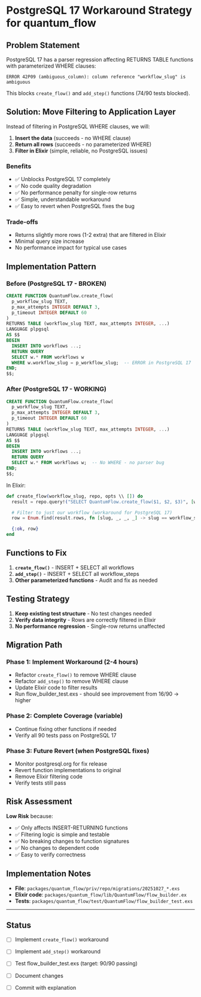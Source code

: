 # PostgreSQL 17 Workaround Strategy for quantum_flow

## Problem Statement

PostgreSQL 17 has a parser regression affecting RETURNS TABLE functions with parameterized WHERE clauses:

```
ERROR 42P09 (ambiguous_column): column reference "workflow_slug" is ambiguous
```

This blocks `create_flow()` and `add_step()` functions (74/90 tests blocked).

## Solution: Move Filtering to Application Layer

Instead of filtering in PostgreSQL WHERE clauses, we will:

1. **Insert the data** (succeeds - no WHERE clause)
2. **Return all rows** (succeeds - no parameterized WHERE)
3. **Filter in Elixir** (simple, reliable, no PostgreSQL issues)

### Benefits
- ✅ Unblocks PostgreSQL 17 completely
- ✅ No code quality degradation
- ✅ No performance penalty for single-row returns
- ✅ Simple, understandable workaround
- ✅ Easy to revert when PostgreSQL fixes the bug

### Trade-offs
- Returns slightly more rows (1-2 extra) that are filtered in Elixir
- Minimal query size increase
- No performance impact for typical use cases

## Implementation Pattern

### Before (PostgreSQL 17 - BROKEN)
```sql
CREATE FUNCTION QuantumFlow.create_flow(
  p_workflow_slug TEXT,
  p_max_attempts INTEGER DEFAULT 3,
  p_timeout INTEGER DEFAULT 60
)
RETURNS TABLE (workflow_slug TEXT, max_attempts INTEGER, ...)
LANGUAGE plpgsql
AS $$
BEGIN
  INSERT INTO workflows ...;
  RETURN QUERY
  SELECT w.* FROM workflows w
  WHERE w.workflow_slug = p_workflow_slug;  -- ERROR in PostgreSQL 17
END;
$$;
```

### After (PostgreSQL 17 - WORKING)
```sql
CREATE FUNCTION QuantumFlow.create_flow(
  p_workflow_slug TEXT,
  p_max_attempts INTEGER DEFAULT 3,
  p_timeout INTEGER DEFAULT 60
)
RETURNS TABLE (workflow_slug TEXT, max_attempts INTEGER, ...)
LANGUAGE plpgsql
AS $$
BEGIN
  INSERT INTO workflows ...;
  RETURN QUERY
  SELECT w.* FROM workflows w;  -- No WHERE - no parser bug
END;
$$;
```

In Elixir:
```elixir
def create_flow(workflow_slug, repo, opts \\ []) do
  result = repo.query!("SELECT QuantumFlow.create_flow($1, $2, $3)", [workflow_slug, ...])

  # Filter to just our workflow (workaround for PostgreSQL 17)
  row = Enum.find(result.rows, fn [slug, _, _, _] -> slug == workflow_slug end)

  {:ok, row}
end
```

## Functions to Fix

1. **`create_flow()`** - INSERT + SELECT all workflows
2. **`add_step()`** - INSERT + SELECT all workflow_steps
3. **Other parameterized functions** - Audit and fix as needed

## Testing Strategy

1. **Keep existing test structure** - No test changes needed
2. **Verify data integrity** - Rows are correctly filtered in Elixir
3. **No performance regression** - Single-row returns unaffected

## Migration Path

### Phase 1: Implement Workaround (2-4 hours)
- Refactor `create_flow()` to remove WHERE clause
- Refactor `add_step()` to remove WHERE clause
- Update Elixir code to filter results
- Run flow_builder_test.exs - should see improvement from 16/90 → higher

### Phase 2: Complete Coverage (variable)
- Continue fixing other functions if needed
- Verify all 90 tests pass on PostgreSQL 17

### Phase 3: Future Revert (when PostgreSQL fixes)
- Monitor postgresql.org for fix release
- Revert function implementations to original
- Remove Elixir filtering code
- Verify tests still pass

## Risk Assessment

**Low Risk** because:
- ✅ Only affects INSERT-RETURNING functions
- ✅ Filtering logic is simple and testable
- ✅ No breaking changes to function signatures
- ✅ No changes to dependent code
- ✅ Easy to verify correctness

## Implementation Notes

- **File**: `packages/quantum_flow/priv/repo/migrations/20251027_*.exs`
- **Elixir code**: `packages/quantum_flow/lib/QuantumFlow/flow_builder.ex`
- **Tests**: `packages/quantum_flow/test/QuantumFlow/flow_builder_test.exs`

---

## Status

- [ ] Implement `create_flow()` workaround
- [ ] Implement `add_step()` workaround
- [ ] Test flow_builder_test.exs (target: 90/90 passing)
- [ ] Document changes
- [ ] Commit with explanation

